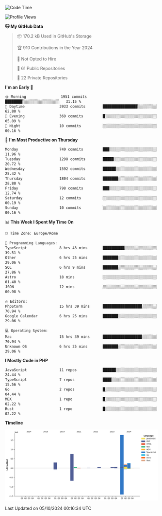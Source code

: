 <!--START_SECTION:waka-->
![Code Time](http://img.shields.io/badge/Code%20Time-5%2C360%20hrs%2053%20mins-blue)

![Profile Views](http://img.shields.io/badge/Profile%20Views-0-blue)

**🐱 My GitHub Data** 

> 📦 170.2 kB Used in GitHub's Storage 
 > 
> 🏆 910 Contributions in the Year 2024
 > 
> 🚫 Not Opted to Hire
 > 
> 📜 61 Public Repositories 
 > 
> 🔑 22 Private Repositories 
 > 
**I'm an Early 🐤** 

```text
🌞 Morning                1951 commits        ████████░░░░░░░░░░░░░░░░░   31.15 % 
🌆 Daytime                3933 commits        ████████████████░░░░░░░░░   62.80 % 
🌃 Evening                369 commits         █░░░░░░░░░░░░░░░░░░░░░░░░   05.89 % 
🌙 Night                  10 commits          ░░░░░░░░░░░░░░░░░░░░░░░░░   00.16 % 
```
📅 **I'm Most Productive on Thursday** 

```text
Monday                   749 commits         ███░░░░░░░░░░░░░░░░░░░░░░   11.96 % 
Tuesday                  1298 commits        █████░░░░░░░░░░░░░░░░░░░░   20.72 % 
Wednesday                1592 commits        ██████░░░░░░░░░░░░░░░░░░░   25.42 % 
Thursday                 1804 commits        ███████░░░░░░░░░░░░░░░░░░   28.80 % 
Friday                   798 commits         ███░░░░░░░░░░░░░░░░░░░░░░   12.74 % 
Saturday                 12 commits          ░░░░░░░░░░░░░░░░░░░░░░░░░   00.19 % 
Sunday                   10 commits          ░░░░░░░░░░░░░░░░░░░░░░░░░   00.16 % 
```


📊 **This Week I Spent My Time On** 

```text
🕑︎ Time Zone: Europe/Rome

💬 Programming Languages: 
TypeScript               8 hrs 43 mins       ██████████░░░░░░░░░░░░░░░   39.51 % 
Other                    6 hrs 25 mins       ███████░░░░░░░░░░░░░░░░░░   29.06 % 
SQL                      6 hrs 9 mins        ███████░░░░░░░░░░░░░░░░░░   27.86 % 
Astro                    18 mins             ░░░░░░░░░░░░░░░░░░░░░░░░░   01.40 % 
JSON                     12 mins             ░░░░░░░░░░░░░░░░░░░░░░░░░   00.98 % 

🔥 Editors: 
PhpStorm                 15 hrs 39 mins      ██████████████████░░░░░░░   70.94 % 
Google Calendar          6 hrs 25 mins       ███████░░░░░░░░░░░░░░░░░░   29.06 % 

💻 Operating System: 
Mac                      15 hrs 39 mins      ██████████████████░░░░░░░   70.94 % 
Unknown OS               6 hrs 25 mins       ███████░░░░░░░░░░░░░░░░░░   29.06 % 
```

**I Mostly Code in PHP** 

```text
JavaScript               11 repos            ██████░░░░░░░░░░░░░░░░░░░   24.44 % 
TypeScript               7 repos             ████░░░░░░░░░░░░░░░░░░░░░   15.56 % 
Go                       2 repos             █░░░░░░░░░░░░░░░░░░░░░░░░   04.44 % 
MDX                      1 repo              █░░░░░░░░░░░░░░░░░░░░░░░░   02.22 % 
Rust                     1 repo              █░░░░░░░░░░░░░░░░░░░░░░░░   02.22 % 
```



**Timeline**

![Lines of Code chart](https://raw.githubusercontent.com/frnwtr/frnwtr/main/assets/bar_graph.png)


 Last Updated on 05/10/2024 00:16:34 UTC
<!--END_SECTION:waka-->